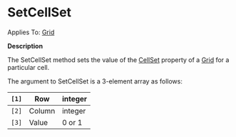 




<h1 class="heading"><span class="name">SetCellSet</span></h1>

Applies To: [Grid](../a-z/grid.md)


**Description**


The SetCellSet method sets the value of the [CellSet](../a-z/cellset.md) property of a [Grid](../a-z/grid.md) for a particular cell.


The argument to SetCellSet is a 3-element array as follows:


| `[1]` | Row | integer |
| --- | --- | ---  |
| `[2]` | Column | integer |
| `[3]` | Value | 0 or 1 |



